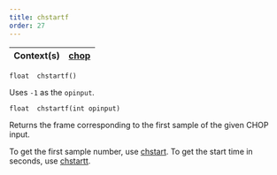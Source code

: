 ```yaml
---
title: chstartf
order: 27
---
```

| Context(s) | [chop](../contexts/chop.html) |
| --- | --- |

`float  chstartf()`

Uses `-1` as the `opinput`.

`float  chstartf(int opinput)`

Returns the frame corresponding to the first sample of the given CHOP input.

To get the first sample number, use [chstart](./chstart "Returns the start sample of the input specified."). To get the start time in seconds, use [chstartt](./chstartt "Returns the time corresponding to the first sample of the input
specified.").
